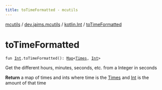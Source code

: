 ```yaml
---
title: toTimeFormatted - mcutils
---
```


[mcutils](../../index.html) / [dev.jaims.mcutils](../index.html) / [kotlin.Int](index.html) / [toTimeFormatted](./to-time-formatted.html)

# toTimeFormatted

`fun `[`Int`](https://kotlinlang.org/api/latest/jvm/stdlib/kotlin/-int/index.html)`.toTimeFormatted(): `[`Map`](https://kotlinlang.org/api/latest/jvm/stdlib/kotlin.collections/-map/index.html)`<`[`Times`](../-times/index.html)`, `[`Int`](https://kotlinlang.org/api/latest/jvm/stdlib/kotlin/-int/index.html)`>`

Get the different hours, minutes, seconds, etc. from a Integer in seconds

**Return**
a map of times and ints where time is the [Times](../-times/index.html) and [Int](https://kotlinlang.org/api/latest/jvm/stdlib/kotlin/-int/index.html) is the amount of that time

